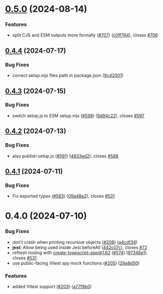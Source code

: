 # [0.5.0](https://github.com/JoshuaKGoldberg/console-fail-test/compare/0.4.4...0.5.0) (2024-08-14)

### Features

- split CJS and ESM outputs more formally ([#707](https://github.com/JoshuaKGoldberg/console-fail-test/issues/707)) ([c0ff764](https://github.com/JoshuaKGoldberg/console-fail-test/commit/c0ff76496cd5627c66564ed17b0ff4ec3b1f456a)), closes [#706](https://github.com/JoshuaKGoldberg/console-fail-test/issues/706)

## [0.4.4](https://github.com/JoshuaKGoldberg/console-fail-test/compare/0.4.3...0.4.4) (2024-07-17)

### Bug Fixes

- correct setup.mjs files path in package.json ([9c42001](https://github.com/JoshuaKGoldberg/console-fail-test/commit/9c4200164aeb1691b8ef318c9e4cd2af277a69fc))

## [0.4.3](https://github.com/JoshuaKGoldberg/console-fail-test/compare/0.4.2...0.4.3) (2024-07-15)

### Bug Fixes

- switch setup.js to ESM setup.mjs ([#598](https://github.com/JoshuaKGoldberg/console-fail-test/issues/598)) ([9d94c22](https://github.com/JoshuaKGoldberg/console-fail-test/commit/9d94c22a9fae253c1310ecba592e549a565ffa07)), closes [#597](https://github.com/JoshuaKGoldberg/console-fail-test/issues/597)

## [0.4.2](https://github.com/JoshuaKGoldberg/console-fail-test/compare/0.4.1...0.4.2) (2024-07-13)

### Bug Fixes

- also publish setup.js ([#591](https://github.com/JoshuaKGoldberg/console-fail-test/issues/591)) ([4833ed2](https://github.com/JoshuaKGoldberg/console-fail-test/commit/4833ed26675b493eec8d3b64916132589e02e06b)), closes [#588](https://github.com/JoshuaKGoldberg/console-fail-test/issues/588)

## [0.4.1](https://github.com/JoshuaKGoldberg/console-fail-test/compare/0.4.0...0.4.1) (2024-07-11)

### Bug Fixes

- Fix exported types ([#583](https://github.com/JoshuaKGoldberg/console-fail-test/issues/583)) ([09a48e2](https://github.com/JoshuaKGoldberg/console-fail-test/commit/09a48e2206ccc5f659f11d516ca4d973ef9a01a3)), closes [#531](https://github.com/JoshuaKGoldberg/console-fail-test/issues/531)

# 0.4.0 (2024-07-10)

### Bug Fixes

- don't crash when printing recursive objects ([#208](https://github.com/JoshuaKGoldberg/console-fail-test/issues/208)) ([a4cdf34](https://github.com/JoshuaKGoldberg/console-fail-test/commit/a4cdf3453bc17a3b90196e1cf5b154f474364e41))
- **jest:** Allow being used inside Jest beforeAll ([442c07c](https://github.com/JoshuaKGoldberg/console-fail-test/commit/442c07c57189bd177bfc6a6156ce050af739c97f)), closes [#72](https://github.com/JoshuaKGoldberg/console-fail-test/issues/72)
- refresh tooling with create-typescript-app@1.62 ([#574](https://github.com/JoshuaKGoldberg/console-fail-test/issues/574)) ([97346e1](https://github.com/JoshuaKGoldberg/console-fail-test/commit/97346e19ecf93b0c4fd0da4c94392174d8020077)), closes [#531](https://github.com/JoshuaKGoldberg/console-fail-test/issues/531)
- use public-facing Vitest spy mock functions ([#205](https://github.com/JoshuaKGoldberg/console-fail-test/issues/205)) ([29a8d50](https://github.com/JoshuaKGoldberg/console-fail-test/commit/29a8d50af467e2a80e5406027c7bc4cd6e8320bc))

### Features

- added Vitest support ([#203](https://github.com/JoshuaKGoldberg/console-fail-test/issues/203)) ([a77f9b0](https://github.com/JoshuaKGoldberg/console-fail-test/commit/a77f9b0deed60293d6c2b73167c74922c50ca861))
